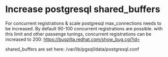 # Increase postgresql shared_buffers

For concurrent registrations & scale postgresql max_connections needs to be increased. By default 90-100 concurrent registrations are possible. with this limit and other passenge tunings, concurrent registrations can be increased to 200: https://bugzilla.redhat.com/show_bug.cgi?id=

shared_buffers are set here: /var/lib/pgsql/data/postgresql.conf
